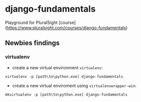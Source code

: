 # django-fundamentals

Playground for PluralSight [course] (https://www.pluralsight.com/courses/django-fundamentals)

## Newbies findings

### virtualenv

- create a new virtual environment `virtualenv`:

`virtualenv -p [path\to\python.exe] django-fundamentals`

- create a new virtual enviroment using `virtualenvwrapper-win`:

`mkvirtualenv -p [path\to\python.exe] django-fundamentals`
